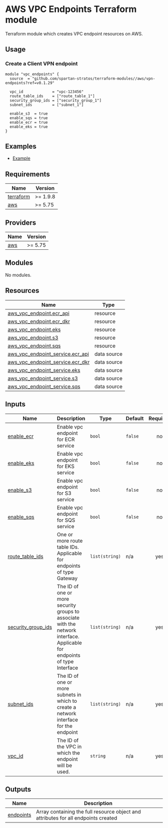 # AWS VPC Endpoints Terraform module

Terraform module which creates VPC endpoint resources on AWS.

## Usage

### Create a Client VPN endpoint

```hcl
module "vpc_endpoints" {
  source  = "github.com/spartan-stratos/terraform-modules//aws/vpn-endpoints?ref=v0.1.29"

  vpc_id             = "vpc-123456"
  route_table_ids    = ["route_table_1"]
  security_group_ids = ["security_group_1"]
  subnet_ids         = ["subnet_1"]

  enable_s3  = true
  enable_sqs = true
  enable_ecr = true
  enable_eks = true
}
```

## Examples

- [Example](./examples/complete/)

<!-- BEGIN_TF_DOCS -->

## Requirements

| Name                                                                      | Version  |
|---------------------------------------------------------------------------|----------|
| <a name="requirement_terraform"></a> [terraform](#requirement\_terraform) | >= 1.9.8 |
| <a name="requirement_aws"></a> [aws](#requirement\_aws)                   | >= 5.75  |

## Providers

| Name                                              | Version |
|---------------------------------------------------|---------|
| <a name="provider_aws"></a> [aws](#provider\_aws) | >= 5.75 |

## Modules

No modules.

## Resources

| Name                                                                                                                                    | Type        |
|-----------------------------------------------------------------------------------------------------------------------------------------|-------------|
| [aws_vpc_endpoint.ecr_api](https://registry.terraform.io/providers/hashicorp/aws/latest/docs/resources/vpc_endpoint)                    | resource    |
| [aws_vpc_endpoint.ecr_dkr](https://registry.terraform.io/providers/hashicorp/aws/latest/docs/resources/vpc_endpoint)                    | resource    |
| [aws_vpc_endpoint.eks](https://registry.terraform.io/providers/hashicorp/aws/latest/docs/resources/vpc_endpoint)                        | resource    |
| [aws_vpc_endpoint.s3](https://registry.terraform.io/providers/hashicorp/aws/latest/docs/resources/vpc_endpoint)                         | resource    |
| [aws_vpc_endpoint.sqs](https://registry.terraform.io/providers/hashicorp/aws/latest/docs/resources/vpc_endpoint)                        | resource    |
| [aws_vpc_endpoint_service.ecr_api](https://registry.terraform.io/providers/hashicorp/aws/latest/docs/data-sources/vpc_endpoint_service) | data source |
| [aws_vpc_endpoint_service.ecr_dkr](https://registry.terraform.io/providers/hashicorp/aws/latest/docs/data-sources/vpc_endpoint_service) | data source |
| [aws_vpc_endpoint_service.eks](https://registry.terraform.io/providers/hashicorp/aws/latest/docs/data-sources/vpc_endpoint_service)     | data source |
| [aws_vpc_endpoint_service.s3](https://registry.terraform.io/providers/hashicorp/aws/latest/docs/data-sources/vpc_endpoint_service)      | data source |
| [aws_vpc_endpoint_service.sqs](https://registry.terraform.io/providers/hashicorp/aws/latest/docs/data-sources/vpc_endpoint_service)     | data source |

## Inputs

| Name                                                                                         | Description                                                                                                               | Type           | Default | Required |
|----------------------------------------------------------------------------------------------|---------------------------------------------------------------------------------------------------------------------------|----------------|---------|:--------:|
| <a name="input_enable_ecr"></a> [enable\_ecr](#input\_enable\_ecr)                           | Enable vpc endpoint for ECR service                                                                                       | `bool`         | `false` |    no    |
| <a name="input_enable_eks"></a> [enable\_eks](#input\_enable\_eks)                           | Enable vpc endpoint for EKS service                                                                                       | `bool`         | `false` |    no    |
| <a name="input_enable_s3"></a> [enable\_s3](#input\_enable\_s3)                              | Enable vpc endpoint for S3 service                                                                                        | `bool`         | `false` |    no    |
| <a name="input_enable_sqs"></a> [enable\_sqs](#input\_enable\_sqs)                           | Enable vpc endpoint for SQS service                                                                                       | `bool`         | `false` |    no    |
| <a name="input_route_table_ids"></a> [route\_table\_ids](#input\_route\_table\_ids)          | One or more route table IDs. Applicable for endpoints of type Gateway                                                     | `list(string)` | n/a     |   yes    |
| <a name="input_security_group_ids"></a> [security\_group\_ids](#input\_security\_group\_ids) | The ID of one or more security groups to associate with the network interface. Applicable for endpoints of type Interface | `list(string)` | n/a     |   yes    |
| <a name="input_subnet_ids"></a> [subnet\_ids](#input\_subnet\_ids)                           | The ID of one or more subnets in which to create a network interface for the endpoint                                     | `list(string)` | n/a     |   yes    |
| <a name="input_vpc_id"></a> [vpc\_id](#input\_vpc\_id)                                       | The ID of the VPC in which the endpoint will be used.                                                                     | `string`       | n/a     |   yes    |

## Outputs

| Name                                                            | Description                                                                        |
|-----------------------------------------------------------------|------------------------------------------------------------------------------------|
| <a name="output_endpoints"></a> [endpoints](#output\_endpoints) | Array containing the full resource object and attributes for all endpoints created |

<!-- END_TF_DOCS -->